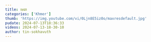 ```yaml
---
title: មេឆា
categories: ['Khmer']
thumb: 'https://img.youtube.com/vi/0Ljn8E5iz0o/maxresdefault.jpg'
pudate: 2024-07-13T18:36:33
videos: 2024-07-13-18-30-10
author: tin-sokhavuth
---
```

